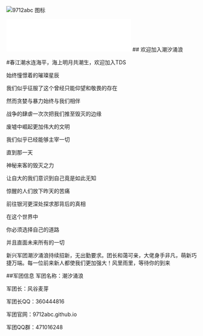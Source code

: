 ![9712abc 图标](https://9712abc.github.io/logo.png)
<iframe frameborder="no" border="0" marginwidth="0" marginheight="0" width=330 height=86 src="//music.163.com/outchain/player?type=2&id=1466696222&auto=1&height=66"></iframe>
## 欢迎加入潮汐涌浪

#春江潮水连海平，海上明月共潮生，欢迎加入TDS

始终憧憬着的璀璨星辰

我们似乎征服了这个曾经只能仰望和敬畏的存在

然而贪婪与暴力始终与我们相伴

战争的肆虐一次次把我们推至毁灭的边缘

废墟中崛起更加伟大的文明

我们似乎已经能够主宰一切

直到那一天

神秘来客的毁灭之力

让自大的我们意识到自己竟是如此无知

惊醒的人们放下昨天的苦痛

前往银河更深处探求那背后的真相

在这个世界中

你必须选择自己的道路

并且直面未来所有的一切

新兴军团潮汐涌浪持续招新，无出勤要求。团长和蔼可亲，大佬身手非凡，萌新巧捷万端。每一位前来新人都使我们更加强大！风里雨里，等待你的到来

##军团信息
军团名称：潮汐涌浪

军团长：风谷麦芽

军团长QQ：360444816

军团官网：9712abc.github.io

军团QQ群：471016248

